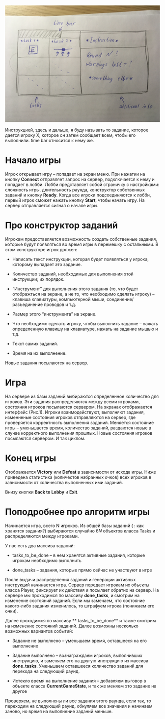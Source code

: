 ![Набросок интерфейса](./media/IMG_2551.jpg "Набросок интерфейса")

Инструкцией, здесь и дальше, я буду называть то задание, которое дается
игроку Х, которое он затем сообщает всем, чтобы его выполнили. time bar
относится к нему же.

Начало игры 
===========

Игрок открывает игру – попадает на экран меню. При нажатии на кнопку
**Connect** отправляет запрос на сервер, подключается к нему и попадает
в лобби. Лобби представляет собой страничку с настройками: сложность
игры, длительность раунда, конструктор собственных заданий и кнопку
**Ready**. Когда все игроки подсоединяются к лобби, первый игрок сможет
нажать кнопку **Start**, чтобы начать игру. На сервер отправляется
сигнал о начале игры.

Про конструктор заданий 
=======================

Игрокам предоставляется возможность создать собственные задания, которые
будут появляться во время игры в перемешку с остальными. В этом
конструкторе игрок должен:

-   Написать текст инструкции, которая будет появляться у игрока,
    которому выпадает это задание.

-   Количество заданий, необходимых для выполнения этой инструкции; их
    порядок.

-   “Инструмент” для выполнения этого задания (то, что будет отображться
    на экране, а не то, что необходимо сделать игроку) – клавиша
    клавиатуры, компьютерной мыши, соединение/разъединение проводов и
    т.д.

-   Размер этого “инструмента” на экране.

-   Что необходимо сделать игроку, чтобы выполнить задание – нажать
    определенную клавишу на клавиатуре, нажать на задание мышью и т.д.

-   Текст самих заданий.

-   Время на их выполнение.

Новые задания посылаются на сервер.

Игра 
====

На сервере из базы заданий выбираются определенное количество для
игроков. Эти задания распределяются между всеми игроками, состояния
игроков посылаются сервером. На экранах отображается интерфейс (Рис.1).
Игроки взаимодействуют, выполняют задания, изменненые состояния игроков
отправляются на сервер, где проверяется корректность выполнения заданий.
Меняется состояние игры – уменьшается время, количество заданий,
раздаются новые в случае корректного выполнения прошлых. Новые состояния
игроков посылаются сервером. И так циклом.

Конец игры 
==========

Отображается **Victory** или **Defeat** в зависимости от исхода игры.
Ниже приведена статистика (количестов набранных очков) всех игроков в
зависимости от количества выполненных ими заданий.

Внизу кнопки **Back to Lobby** и **Exit**.

Поподробнее про алгоритм игры
=============================

Начинается игра, всего N игроков. Из общей базы заданий ( : как хранятся
задания?) выбираются случайно $6N$ объектов класса Tasks и
распределяются между игроками.

У нас есть два массива заданий:

-   tasks\_to\_be\_done – в нем хранятся активные задания, которые
    игрокам необходимо выполнить

-   done\_tasks – задания, которые прямо сейчас не участвуют в игре

После выдачи распределения заданий и генерации активных инструкций
начинается игра. Сервер передает игрокам их объекты класса Player,
фиксирует их действия и посылает обратно на сервер. На сервере мы
проходимся по массиву **done\_tasks**, и смотрим на изменение состояний
заданий. Если мы замечаем, что состояние какого-либо задания изменилось,
то штрафуем игрока (понижаем его очки).

Далее проходимся по массиву ** tasks\_to\_be\_done** и также смотрим на
изменение состояний заданий. Далее возможны несколько возможных
вариантов событий:

-   Задание не выполнено – уменьшаем время, оставшееся на его выполнение

-   Задание выполнено – вознаграждаем игроков, выполнивших инструкцию, и
    заменяем его на другую инструкцию из массива **done\_tasks**.
    Уменьшаем оставшееся количество заданий для перехода на следующий
    раунд.

-   Истекло время на выполнение задания – добавляем выговор в объекте
    класса **CurrentGameState**, и так же меняем это задание на другое

Проверяем, не выполнены ли все задания этого раунда, если так, то
переходим на следующий раунд, обнуляем все значения и начинаем заново,
но время на выполнение заданий меньше.
